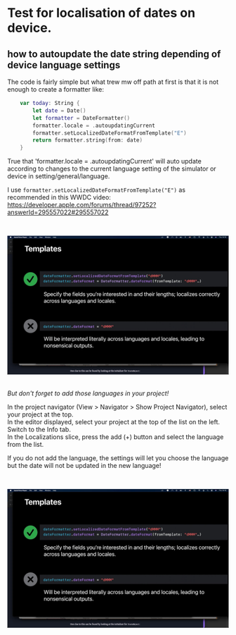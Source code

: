 # Test for localisation of dates on device.  

## how to autoupdate the date string depending of device language settings

The code is fairly simple but what trew mw off path at first is that it is not enough to create a formatter like:
```swift
	var today: String {
		let date = Date()
		let formatter = DateFormatter()
		formatter.locale = .autoupdatingCurrent
		formatter.setLocalizedDateFormatFromTemplate("E")
		return formatter.string(from: date)
	}
```
True that 'formatter.locale = .autoupdatingCurrent' will auto update according to changes to the current language setting of the simulator or device in setting/general/language.  

I use `formatter.setLocalizedDateFormatFromTemplate("E")` as recommended in this WWDC video:  
https://developer.apple.com/forums/thread/97252?answerId=295557022#295557022   

<br>
<p align="center">
 <img src="images/Ejzr3eRXkAEAFKU.jpeg" width="700"  title="NiceWeather">&nbsp;&nbsp;&nbsp;&nbsp;&nbsp;
</br>
</p>


*But don't forget to add those languages in your project!*  

In the project navigator (View > Navigator > Show Project Navigator), select your project at the top.  
In the editor displayed, select your project at the top of the list on the left.  
Switch to the Info tab.  
In the Localizations slice, press the add (+) button and select the language from the list.  

If you do not add the language, the settings will let you choose the language but the date will not be updated in the new language!  


<br>
<p align="center">
 <img src="images/Ejzr3eRXkAEAFKU.jpeg" width="700"  title="NiceWeather">&nbsp;&nbsp;&nbsp;&nbsp;&nbsp;
</br>
</p>
